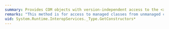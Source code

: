 ```yaml
---
summary: Provides COM objects with version-independent access to the <xref href="System.Type.GetConstructors*"></xref> method.
remarks: "This method is for access to managed classes from unmanaged code, and should not be called from managed code.  \n  \n The <xref:System.Type.GetConstructors%2A?displayProperty=fullName> method gets the constructors of the current <xref:System.Type>."
uid: System.Runtime.InteropServices._Type.GetConstructors*
---
```

